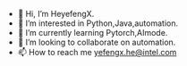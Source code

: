 - 👋 Hi, I’m HeyefengX.
- 👀 I’m interested in Python,Java,automation.
- 🌱 I’m currently learning Pytorch,AImode.
- 💞️ I’m looking to collaborate on automation.
- 📫 How to reach me yefengx.he@intel.com

<!---
Heyefeng-intel/Heyefeng-intel is a ✨ special ✨ repository because its `README.md` (this file) appears on your GitHub profile.
You can click the Preview link to take a look at your changes.
--->

